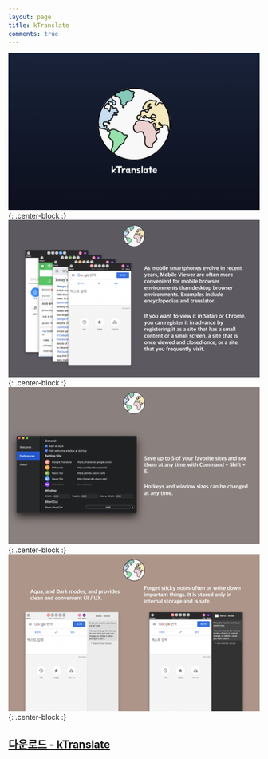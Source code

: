 ```yaml
---
layout: page
title: kTranslate
comments: true
---
```


![](/img/production/kTranslate/001.jpeg){: .center-block :}
![](/img/production/kTranslate/002.jpeg){: .center-block :}
![](/img/production/kTranslate/003.jpeg){: .center-block :}
![](/img/production/kTranslate/004.jpeg){: .center-block :}

## [다운로드 - kTranslate](https://github.com/bugkingK/bugkingK.github.io/releases/download/latest/kTranslate.dmg)

